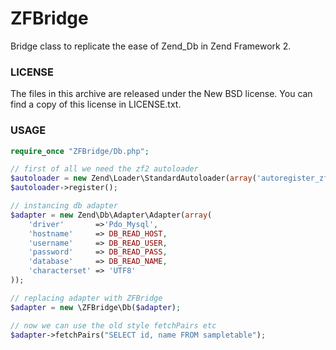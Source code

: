 ZFBridge
========

Bridge class to replicate the ease of Zend_Db in Zend Framework 2.

### LICENSE

The files in this archive are released under the New BSD license.
You can find a copy of this license in LICENSE.txt.

### USAGE

```php
require_once "ZFBridge/Db.php";

// first of all we need the zf2 autoloader
$autoloader = new Zend\Loader\StandardAutoloader(array('autoregister_zf' => true));
$autoloader->register();

// instancing db adapter
$adapter = new Zend\Db\Adapter\Adapter(array(
	'driver'       =>'Pdo_Mysql',
	'hostname'     => DB_READ_HOST,
	'username'     => DB_READ_USER,
	'password'     => DB_READ_PASS,
	'database'     => DB_READ_NAME,
	'characterset' => 'UTF8'
));

// replacing adapter with ZFBridge
$adapter = new \ZFBridge\Db($adapter);

// now we can use the old style fetchPairs etc
$adapter->fetchPairs("SELECT id, name FROM sampletable");
```